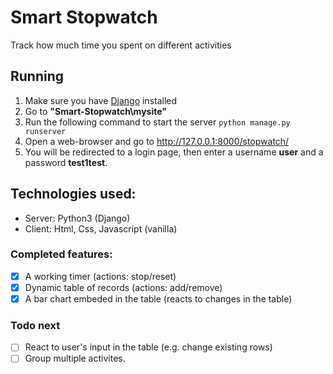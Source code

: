 # Smart Stopwatch
Track how much time you spent on different activities

## Running
1. Make sure you have [Django](https://www.djangoproject.com/download/) installed
2. Go to **"Smart-Stopwatch\mysite"**
3. Run the following command to start the server `python manage.py runserver`
4. Open a web-browser and go to http://127.0.0.1:8000/stopwatch/
5. You will be redirected to a login page, then enter a username **user** and a password **test1test**.
  
## Technologies used:
* Server: Python3 (Django)
* Client: Html, Css, Javascript (vanilla)

### Completed features:
* [x] A working timer (actions: stop/reset)
* [x] Dynamic table of records (actions: add/remove)
* [x] A bar chart embeded in the table (reacts to changes in the table)

### Todo next
* [ ] React to user's input in the table (e.g. change existing rows)
* [ ] Group multiple activites.